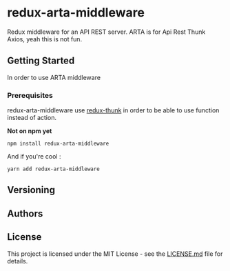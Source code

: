 # redux-arta-middleware

Redux middleware for an API REST server.
ARTA is for Api Rest Thunk Axios, yeah this is not fun.

## Getting Started

In order to use ARTA middleware

### Prerequisites

redux-arta-middleware use [redux-thunk](https://github.com/gaearon/redux-thunk) in order to be able to use function instead of action.

**Not on npm yet**

```
npm install redux-arta-middleware
```

And if you're cool :

```
yarn add redux-arta-middleware
```

## Versioning

## Authors


## License
This project is licensed under the MIT License - see the [LICENSE.md](LICENSE.md) file for details.

